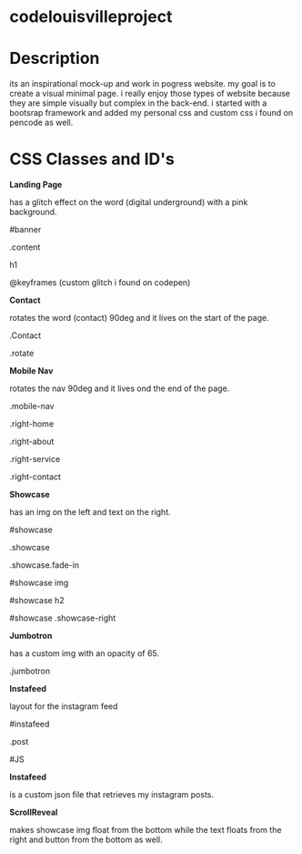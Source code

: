 # codelouisvilleproject

# Description
its an inspirational mock-up and work in pogress website. my goal is to create a visual minimal page. i really enjoy those types of website because they are simple visually but complex in the back-end. i started with a bootsrap framework and added my personal css and custom css i found on pencode as well.

# CSS Classes and ID's 
**Landing Page**

has a glitch effect on the word (digital underground) with a pink background.

#banner

.content

h1

@keyframes (custom glitch i found on codepen)

**Contact**

rotates the word (contact) 90deg and it lives on the start of the page.

.Contact 

.rotate 


**Mobile Nav** 

rotates the nav 90deg and it lives ond the end of the page.

.mobile-nav

.right-home

.right-about

.right-service

.right-contact

**Showcase**

has an img on the left and text on the right.

#showcase

.showcase 

.showcase.fade-in

#showcase img

#showcase h2

#showcase .showcase-right

**Jumbotron**

has a custom img with an opacity of 65.

.jumbotron


**Instafeed**

layout for the instagram feed

#instafeed

.post


#JS

**Instafeed**

is a custom json file that retrieves my instagram posts.

**ScrollReveal**

makes showcase img float from the bottom while the text floats from the right and button from the bottom as well.



